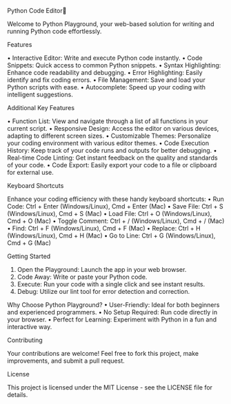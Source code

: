 Python Code Editor🐍

Welcome to Python Playground, your web-based solution for writing and running Python code effortlessly.

Features

•	Interactive Editor: Write and execute Python code instantly.
•	Code Snippets: Quick access to common Python snippets.
•	Syntax Highlighting: Enhance code readability and debugging.
•	Error Highlighting: Easily identify and fix coding errors.
•	File Management: Save and load your Python scripts with ease.
•	Autocomplete: Speed up your coding with intelligent suggestions.

Additional Key Features

•	Function List: View and navigate through a list of all functions in your current script.
•	Responsive Design: Access the editor on various devices, adapting to different screen sizes.
•	Customizable Themes: Personalize your coding environment with various editor themes.
•	Code Execution History: Keep track of your code runs and outputs for better debugging.
•	Real-time Code Linting: Get instant feedback on the quality and standards of your code.
•	Code Export: Easily export your code to a file or clipboard for external use.

Keyboard Shortcuts

Enhance your coding efficiency with these handy keyboard shortcuts:
•	Run Code: Ctrl + Enter (Windows/Linux), Cmd + Enter (Mac)
•	Save File: Ctrl + S (Windows/Linux), Cmd + S (Mac)
•	Load File: Ctrl + O (Windows/Linux), Cmd + O (Mac)
•	Toggle Comment: Ctrl + / (Windows/Linux), Cmd + / (Mac)
•	Find: Ctrl + F (Windows/Linux), Cmd + F (Mac)
•	Replace: Ctrl + H (Windows/Linux), Cmd + H (Mac)
•	Go to Line: Ctrl + G (Windows/Linux), Cmd + G (Mac)

Getting Started

1.	Open the Playground: Launch the app in your web browser.
2.	Code Away: Write or paste your Python code.
3.	Execute: Run your code with a single click and see instant results.
4.	Debug: Utilize our lint tool for error detection and correction.

Why Choose Python Playground?
•	User-Friendly: Ideal for both beginners and experienced programmers.
•	No Setup Required: Run code directly in your browser.
•	Perfect for Learning: Experiment with Python in a fun and interactive way.

Contributing

Your contributions are welcome! Feel free to fork this project, make improvements, and submit a pull request.

License

This project is licensed under the MIT License - see the LICENSE file for details.

